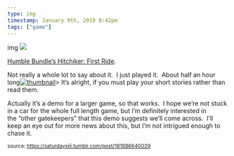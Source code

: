 ```yaml
---
type: img
timestamp: January 9th, 2019 8:42pm
tags: ["game"]
---
```

img
<img src="https://saturdayxiii.github.io/media/181886640029.gif"/>
                                                                                          
<a href="http://hitchhiker-game.com" target="_blank">Humble Bundle’s Hitchiker: First Ride</a>.

Not really a whole lot to say about it.  I just played it.  About half an hour long[![thumbnail](http://i3.ytimg.com/vi//maxresdefault.jpg)](https://www.youtube.com/watch?v=)>
It’s alright, if you must play your short stories rather than read them.

Actually it’s a demo for a larger game, so that works.  I hope we’re not stuck in a car for the whole full length game, but I’m definitely interested in the “other gatekeepers” that this demo suggests we’ll come across.  I’ll keep an eye out for more news about this, but I’m not intrigued enough to chase it.
 
                                    
                
                
                
                
                                
<small>source: https://saturdayxiii.tumblr.com/post/181886640029</small>